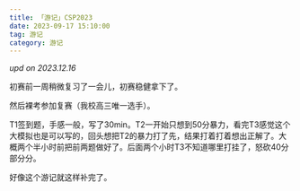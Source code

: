 ```yaml
---
title: 「游记」CSP2023
date: 2023-09-17 15:10:00
tag: 游记
category: 游记
---
```


*upd on 2023.12.16*

初赛前一周稍微复习了一会儿，初赛稳健拿下了。

然后裸考参加复赛（我校高三唯一选手）。

T1签到题，手感一般，写了30min。T2一开始只想到50分暴力，看完T3感觉这个大模拟也是可以写的，回头想把T2的暴力打了先，结果打着打着想出正解了。大概两个半小时前把前两题做好了。后面两个小时T3不知道哪里打挂了，怒砍40分部分分。

好像这个游记就这样补完了。